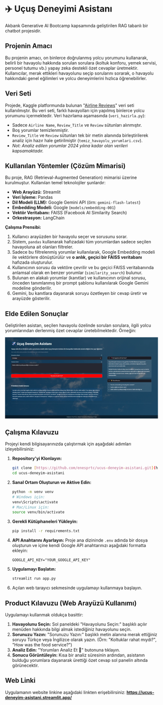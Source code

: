 # ✈️ Uçuş Deneyimi Asistanı

Akbank Generative AI Bootcamp kapsamında geliştirilen RAG tabanlı bir chatbot projesidir.

## Projenin Amacı
Bu projenin amacı, on binlerce doğrulanmış yolcu yorumunu kullanarak, belirli bir havayolu hakkında sorulan sorulara (koltuk konforu, yemek servisi, personel tutumu vb.) yapay zeka destekli özet cevaplar üretmektir. Kullanıcılar, merak ettikleri havayolunu seçip sorularını sorarak, o havayolu hakkındaki genel eğilimleri ve yolcu deneyimlerini hızlıca öğrenebilirler.

## Veri Seti
Projede, Kaggle platformunda bulunan "[Airline Reviews](https://www.kaggle.com/datasets/juhibhojani/airline-reviews)" veri seti kullanılmıştır. Bu veri seti, farklı havayolları için yapılmış binlerce yolcu yorumunu içermektedir. Veri hazırlama aşamasında (`veri_hazirla.py`):
* Sadece `Airline Name`, `Review_Title` ve `Review` sütunları alınmıştır.
* Boş yorumlar temizlenmiştir.
* `Review_Title` ve `Review` sütunları tek bir metin alanında birleştirilerek analiz için hazır hale getirilmiştir (`temiz_havayolu_yorumlari.csv`).
* *Not: Analiz edilen yorumlar 2024 yılına kadar olan verileri kapsamaktadır.*

## Kullanılan Yöntemler (Çözüm Mimarisi)
Bu proje, RAG (Retrieval-Augmented Generation) mimarisi üzerine kurulmuştur. Kullanılan temel teknolojiler şunlardır:
* **Web Arayüzü:** Streamlit
* **Veri İşleme:** Pandas
* **Dil Modeli (LLM):** Google Gemini API (örn: `gemini-flash-latest`)
* **Embedding Modeli:** Google (`models/embedding-001`)
* **Vektör Veritabanı:** FAISS (Facebook AI Similarity Search)
* **Orkestrasyon:** LangChain

**Çalışma Prensibi:**
1.  Kullanıcı arayüzden bir havayolu seçer ve sorusunu sorar.
2.  Sistem, `pandas` kullanarak hafızadaki tüm yorumlardan sadece seçilen havayoluna ait olanları filtreler.
3.  Sadece bu filtrelenmiş yorumlar kullanılarak, Google Embedding modeli ile vektörlere dönüştürülür ve **o anlık, geçici bir FAISS veritabanı** hafızada oluşturulur.
4.  Kullanıcının sorusu da vektöre çevrilir ve bu geçici FAISS veritabanında anlamsal olarak en benzer yorumlar (`similarity_search`) bulunur.
5.  Bulunan en alakalı yorumlar (kanıtlar) ve kullanıcının orijinal sorusu, önceden tanımlanmış bir prompt şablonu kullanılarak Google Gemini modeline gönderilir.
6.  Gemini, bu kanıtlara dayanarak soruyu özetleyen bir cevap üretir ve arayüzde gösterilir.

## Elde Edilen Sonuçlar
Geliştirilen asistan, seçilen havayolu özelinde sorulan sorulara, ilgili yolcu yorumlarından derlenmiş özet cevaplar üretebilmektedir. Örneğin:

![Emirates Kabin Ekibi Tutumu](images/web-arayuzu.png)

## Çalışma Kılavuzu
Projeyi kendi bilgisayarınızda çalıştırmak için aşağıdaki adımları izleyebilirsiniz:
1.  **Repository'yi Klonlayın:**
    ```bash
    git clone [https://github.com/enesprtc/ucus-deneyim-asistani.git](https://github.com/enesprtc/ucus-deneyim-asistani.git)
    cd ucus-deneyim-asistani
    ```
2.  **Sanal Ortam Oluşturun ve Aktive Edin:**
    ```bash
    python -m venv venv
    # Windows için:
    venv\Scripts\activate
    # Mac/Linux için:
    source venv/bin/activate
    ```
3.  **Gerekli Kütüphaneleri Yükleyin:**
    ```bash
    pip install -r requirements.txt
    ```
4.  **API Anahtarını Ayarlayın:** Proje ana dizininde `.env` adında bir dosya oluşturun ve içine kendi Google API anahtarınızı aşağıdaki formatta ekleyin:
    ```
    GOOGLE_API_KEY="YOUR_GOOGLE_API_KEY"
    ```
5.  **Uygulamayı Başlatın:**
    ```bash
    streamlit run app.py
    ```
6.  Açılan web tarayıcı sekmesinde uygulamayı kullanmaya başlayın.

## Product Kılavuzu (Web Arayüzü Kullanımı)
Uygulamayı kullanmak oldukça basittir:
1.  **Havayolunu Seçin:** Sol paneldeki "Havayolunu Seçin:" başlıklı açılır menüden hakkında bilgi almak istediğiniz havayolunu seçin.
2.  **Sorunuzu Yazın:** "Sorunuzu Yazın:" başlıklı metin alanına merak ettiğiniz soruyu Türkçe veya İngilizce olarak yazın. (Örn: "Koltuklar rahat mıydı?", "How was the food service?")
3.  **Analiz Edin:** "Yorumları Analiz Et 🚀" butonuna tıklayın.
4.  **Sonucu Görüntüleyin:** Kısa bir analiz süresinin ardından, asistanın bulduğu yorumlara dayanarak ürettiği özet cevap sol panelin altında görünecektir.

## Web Linki
Uygulamanın website linkine aşağıdaki linkten erişebilirsiniz:
**https://ucus-deneyim-asistani.streamlit.app/**
